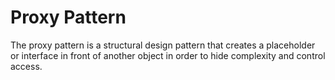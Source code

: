 # Proxy Pattern

The proxy pattern is a structural design pattern that creates a placeholder or interface in front of another object in order to hide complexity and control access.